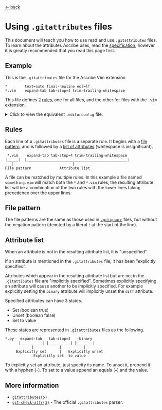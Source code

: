 <!-- METADATA
title: Using .gitattributes files
-->

[← back](../)

# Using `.gitattributes` files

This document will teach you how to use read and use `.gitattributes` files. To
learn about the attributes Ascribe uses, read the
[specification](../specification), however it is greatly recommended that you
read this page first.

## Example

This is the `.gitattributes` file for the Ascribe Vim extension.

```
*        text=auto final-newline eol=lf
*.vim    expand-tab tab-stop=4 trim-trailing-whitespace
```

This file defines 2 [rules](#rules), one for all files, and the other for files
with the `.vim` extension.

<details>
<summary>Click to view the equivalent <code>.editorconfig</code> file.</summary>

```
root = true

[*]
end_of_line = lf
insert_final_newline = true

[*.vim]
indent_style = space
indent_size = 4
trim_trailing_whitespace = true
```

</details>

## Rules

Each line of a `.gitattributes` file is a separate rule. It begins with a [file
pattern](#file-pattern), and is followed by a [list of
attributes](#attribute-list) (whitespace is insignificant).

```
 *.vim    expand-tab tab-stop=4 trim-trailing-whitespace
|_____|  |______________________________________________|
   |                           |
File pattern             Attribute list
```

A file can be matched by multiple rules. In this example a file named
`something.vim` will match both the `*` and `*.vim` rules, the resulting
attribute list will be a combination of the two rules with the lower lines
taking precedence over the upper lines.

## File pattern

The file patterns are the same as those used in
[`.gitignore`](https://www.git-scm.com/docs/gitignore#_pattern_format) files,
but without the negation pattern (denoted by a literal `!` at the start of the
line).

## Attribute list

When an attribute is not in the resulting attribute list, it is "unspecified".

If an attribute is mentioned in the `.gitattributes` file, it has been
"explicitly specified".

Attributes which appear in the resulting attribute list but are not in the
`.gitattibutes` file are "implicitly specified". Sometimes explicitly
specifying an attribute will cause another to be implicitly specified. For
example explicitly setting the `binary` attribute will implicitly unset the
`diff` attribute.

Specified attributes can have 3 states.

- Set (boolean true)
- Unset (boolean false)
- Set to value

These states are represented in `.gitattributes` files as the following.

```
*.py   expand-tab   tab-stop=4   -binary
      |__________| |__________| |_______|
            |            |          |
     Explicitly set      |   Explicitly unset
             Explicitly set  to value
```

To explicitly set an attribute, just specify its name. To unset it, prepend it
with a hyphen (`-`). To set to a value append an equals (`=`) and the value.

## More information

- [`gitattributes(5)`](https://www.git-scm.com/docs/gitattributes)
- [`git-check-attr(1)`](https://www.git-scm.com/docs/git-check-attr) - The official `.gitattributes` parser.
